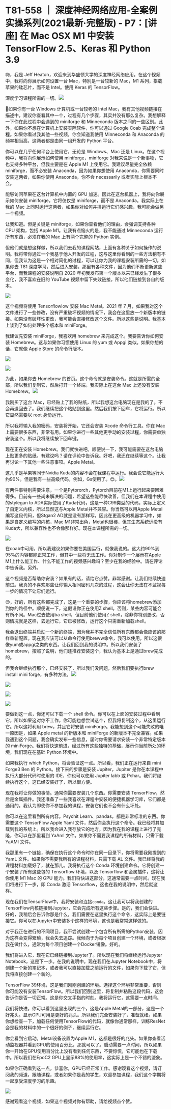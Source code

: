 # T81-558 ｜ 深度神经网络应用-全案例实操系列(2021最新·完整版) - P7：[讲座] 在 Mac OSX M1 中安装 TensorFlow 2.5、Keras 和 Python 3.9 

嗨，我是 Jeff Heaton，欢迎来到华盛顿大学的深度神经网络应用。在这个视频中，我将向你展示如何设置一台 Mac，特别是一台较新的 Mac，M1 系列，搭载苹果的硅芯片，而不是 Intel。使用 Keras 的 TensorFlow。

深度学习课程所需的一切。![](img/4a3455f71b0c1dc63732e659663e9a9d_1.png)

🎼如果你有一台 Windows 计算机或一台较老的 Intel Mac，我有其他视频链接在描述中，建议你查看其中一个，过程有几个步骤，其实并没有那么复杂。我想解释一下你在此过程中会遇到的 miniforge 和 Minneconda 版本之间的一些区别。此外，如果你不想在计算机上安装实际软件，你可以通过 Google Coab 完成整个课程。如果你看过我其他一些视频，你会知道我使用 Minneconda 和 Anaconda 的频率相当高，这两者都是由同一组开发的 Python 平台。

你可以在几乎任何平台上使用它，无论是 Windows、Mac 还是 Linux。在这个视频中，我将向你展示如何使用 miniforge，miniforge 对我来说是一个新事物，它也支持多种平台，但我主要是在 Apple M1 上使用它。我建议尽量完全依赖 miniforge，而不必安装 Anaconda，因为如果你想使用 Anaconda，你需要同时安装这两者，如果你使用 Anaconda，你不会 necessarily 或者实际上根本不会。

能够访问苹果在这台计算机中内置的 GPU 加速。因此在这台机器上，我将向你展示如何安装 miniforge，它将仅仅是 miniforge，而不是 Anaconda。我实际上在我的 Mac 上同时运行这两者，如果你对如何并排运行它们感兴趣，我可能会做另一个视频。

让我知道。但是关键是 miniforge，如果你查看他们的理由，会强调支持各种 CPU 架构，包括 Apple M1。让我有点恼火的是，我不能通过 Minneconda 运行所有东西，必须在我的 Mac 上有两个完整的 Python 实例。

但他们就是想这样做，所以我们去我的课程网站，上面有各种关于如何操作的说明。我将带你通过一个我基于他人开发的过程，这与这里你看到的一些方法稍有不同，但我认为这是一个相对简化的过程，可以让你为我的课程安装所需的一切。如果你去 T81 深度学习，然后进入安装，那里有各种文件，因为他们不断更新这些平台，而我课程的安装说明自 2020 年初我发布第一个版本以来已经发生了很多变化，我不喜欢在旧的 YouTube 视频中留下失效链接，所以他们链接到各自的版本。

![](img/4a3455f71b0c1dc63732e659663e9a9d_3.png)

这个视频将使用 Tensorflowlow 安装 Mac Metal。2021 年 7 月，如果我对这个文件进行了一些修改，没有严重破坏视频的情况下，我会在这里放一个新版本的链接。如果没有破坏性更改，我可能会直接修改这个文件。所以这些是说明。我基本上谈到了如何处理多个版本和 miniForge。

我建议先安装 miniForge，我喜欢用 homebrew 来完成这个。我要告诉你如何安装 Homebrew。这与如果你习惯使用 Linux 的 yum 或 Appgi 类似。如果你想的话，它就像 Apple Store 的命令行版本。

![](img/4a3455f71b0c1dc63732e659663e9a9d_5.png)

![](img/4a3455f71b0c1dc63732e659663e9a9d_6.png)

为此，如果你去 Homebrew 的首页。这个命令就是安装命令。这就是所需的全部，所以我们复制它，然后打开一个终端。我实际上在这台 Mac 上还没有安装 Homebrew。![](img/4a3455f71b0c1dc63732e659663e9a9d_8.png)

我刚买了这台 Mac，已经贴上了我的贴纸，所以我想这台电脑现在是我的了。不会再退回去了。我们继续把这个粘贴到这里。然后我们按下回车，它将运行。所以它显然需要以 root 身份运行。

所以我将输入我的密码，安装将开始，它还会安装 Xcode 命令行工具。你在 Mac 上需要很多东西，非常有用。如果你进行一些其他更手动的安装过程，你需要单独安装这个。所以我将继续按下回车键。

现在正在安装 Homebrew。我们就快进吧。顺便说一下，我可能需要在这台电脑上贴更多的贴纸。有建议吗？请在评论中告诉我。好吧，我还在继续等这个。让我再讨论一下其他一些注意事项。Apple Metal。

这几乎是苹果等同于Nvidia Kuda的内容不会在我课程中运行。我会说它能运行大约90%。但是我有一些高级代码，例如，Gs使用了。😊。![](img/4a3455f71b0c1dc63732e659663e9a9d_10.png)

有两件事特别需要注意，一个是Pytororch，Pytorch目前在M1上运行起来要困难得多。目前有一些尚未解决的问题，希望这些能尽快改善，但我们在本课程中使用的stylegan to ADA实际使用了Kuda代码，这是一种C99类型的代码，实际上定义了自定义内核，所以显然这与Apple Metal并不兼容。你当然可以用Apple Metal编写这段代码，但Stgan2 AD就是没有那样写，因此在更高级的机器学习中，如果是自定义编写的内核，Mac M1非常出色，Metal也很棒，但其生态系统远没有Kuda大，所以兼容性也不会像那样好。现在本课程所需的一切。

![](img/4a3455f71b0c1dc63732e659663e9a9d_12.png)

在coab中可用，所以我建议如果你要在美国运行，就像我说的。这大约90%到95%的内容都能正常工作，但其中一些将无法工作。你对制作一个展示在Apple M1上什么能工作、什么不能工作的视频感兴趣吗？至少在我的经验中。请在评论中告诉我。另外。

这个视频是否帮助你安装？如果有的话，请给它点赞。非常感谢。让我们继续快速前进。我真的不喜欢那些让你输入相同密码几次的过程，这会让你无法在不监视每一步的情况下让它们运行。

😊，好的，所有这些都完成了，这是一个重要的步骤，你应该将homebrew添加到你的路径中。顺便说一下，这假设你正在使用Z shell。否则，某些内容可能会有所不同。Mac过去使用ba shell，但目前他们使用Z shell，除非你特别更改，否则情况就是这样，去运行它，它已被修改，运行这个只需重新加载shell。

我会退出终端并启动一个新的终端，因为我并不完全信任所有东西都会像应该的那样重新配置。现在我应该可以从命令行使用breww命令，我可以使用。所以这很像yum或appgi之类的东西。让我们回到我的说明中。所以我们安装了homebrew，按照了说明，他们还推荐安装这个，我认为基本上是通过brew完成的。

但我会继续执行那个，已经安装了，所以我们没问题，然后我们要执行brew install mini forge，有多种方法。![](img/4a3455f71b0c1dc63732e659663e9a9d_14.png)

![](img/4a3455f71b0c1dc63732e659663e9a9d_15.png)

![](img/4a3455f71b0c1dc63732e659663e9a9d_16.png)

![](img/4a3455f71b0c1dc63732e659663e9a9d_17.png)

要做到这一点，你还可以下载一个 shell 命令。你可以在上面的安装过程中看到它，所以如果这对你不工作，你可能也想尝试这个，但我将复制这个，从这里运行它。所以这将利用 brew，并且它将安装 miniForge。我能想到这个可能失败的唯一原因是，如果 Apple metal 的新版本和 miniForge 的新版本不完全兼容。如果我遇到这个问题，我会确实发布一些信息，届时你需要请求安装一个非常特定版本的 miniForge。我们将快速前进，经过所有这些独特的基础，展示你当前所处的环境，我们现在在基础 Python 环境中。

如果我执行 which Python，将会验证这一点。所以看，我们正在运行来自 mini Forge3 Ben 的 Python。接下来的步骤是安装 Jupiter，Jupiter 是你在本课程中执行大部分代码时使用的 IDE，你也可以使用 Jupiter labb 或 Pchar。我们将继续执行这个，这已经安装好了，所以很方便。

现在我将让你做的事情。通常你需要安装几个东西。你需要安装 TensorFlow，然后是金属插件。我还准备了一些我喜欢在课程中安装的便捷机器学习库，它们都是通用的。我认为即使你不参加我的课程，安装它们也不会有什么坏处。

你可以在这里看到所有内容。Psychit Learn、pandas，都是非常标准的东西。你需要这个 TensorFlow Apple Yaml 文件，然后你会执行这个命令。我已经将其加载到我的系统上。所以我会进入我存放它的地方，因为我在我的课程上进行了克隆，你可以在那里看到 YaAml 文件。如果你不需要我课程的所有材料，只需下载 YaAMl 文件。

我那里有一个链接，确保在执行这个命令时你在同一目录下，你将需要我刚提到的 YamL 文件。如果你不需要我所有的课程材料，只需下载 AL 文件。我已经将我的课程材料加载好了，就在那儿。我将执行这个 Conda 环境创建命令。它将创建一个安装了所有这些包的 Tensorflow 环境，以及 Tensorflow 和金属插件，这将让你使用 M1 Mac 的 GPU 能力。我们将快进这部分，这通常需要一点时间。现在我们将进行下一步，即 Conda 激活 Tensorflow，这也在我的说明中，然后就这样。

现在我们在TensorFlow中，我将安装和连接`conda`。这让我可以将我创建的TensorFlow内核链接到Jupyter，它会完成所有这些步骤。是的，我们会快进。好的，我稍后会告诉你那是什么，我们需要在这里执行这个命令，这实际上是要链接它。你可以在Jupyter中安装多个这样的环境，这也是我常常这样做的。

对于我正在进行的不同项目，我不尝试创建一个包含所有所需的Python安装，因为这样会变得繁琐，我会失去追踪。我倾向于为每个项目创建一个环境，或者根据我在做什么，通常为每个项目创建一个Docker镜像。好的。

我们将进入它，现在它已经链接到Jupyter了。所以现在我们将继续运行Jupyter Notebook，这是下一步。在我的说明中。现在我们在Jupyter Notebook中，将创建一个新的笔记本，或者我可以直接加载之前运行的文件，如果你下载了它，但我将直接创建一个新的。

TensorFlow 39环境，这是我们刚刚创建的环境。选择这个环境非常重要，否则你可能没有安装TensorFlow。所以我们回到这里，将复制并粘贴这段代码，这会告诉你是否一切正常。这是你交叉手指的时刻。我将运行它，这需要一点时间。

我们将快进。你可以看到这里出现的三个，这是Apple Metal的一部分，这是一个好兆头。显示GPU可用是更好的兆头。所以我们完全安装好了，准备就绪。如果你想检查一下，加载任何使用TensorFlow的代码，就像你通常那样，训练ResNet会是我的材料中的一个很好的例子，继续运行它。

你会看到它启动。Metal设备设置为Apple M1，这都是很好的兆头。如果你查看活动监视器并看到GPU的使用百分比，那就可以了。启动需要一点时间，所以如果你一开始在GPU使用百分比上没有看到任何东西，不要惊慌，它可能也在下载中。所以我们在EpoC2 GPU上显示88%的使用率，这实际上是一个不错的迹象。

如果你正确看到这一点，恭喜你，GPU已经正常工作。感谢观看这个视频，请订阅我的频道，跟随课程，或者如果你是我的学生，欢迎参加课程，我们这个学期将一起享受深度学习的乐趣。

![](img/4a3455f71b0c1dc63732e659663e9a9d_19.png)

感谢观看这个视频，如果这个视频对你有帮助，请给视频点个赞。
